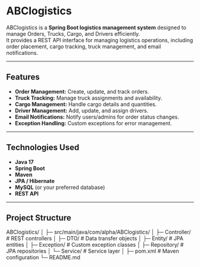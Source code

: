 # ABClogistics

ABClogistics is a **Spring Boot logistics management system** designed to manage Orders, Trucks, Cargo, and Drivers efficiently.  
It provides a REST API interface for managing logistics operations, including order placement, cargo tracking, truck management, and email notifications.

---

## **Features**

- **Order Management:** Create, update, and track orders.  
- **Truck Tracking:** Manage truck assignments and availability.  
- **Cargo Management:** Handle cargo details and quantities.  
- **Driver Management:** Add, update, and assign drivers.  
- **Email Notifications:** Notify users/admins for order status changes.  
- **Exception Handling:** Custom exceptions for error management.

---

## **Technologies Used**

- **Java 17**  
- **Spring Boot**  
- **Maven**  
- **JPA / Hibernate**  
- **MySQL** (or your preferred database)  
- **REST API**

---

## **Project Structure**
ABClogistics/
│
├─ src/main/java/com/alpha/ABClogistics/
│ ├─ Controller/ # REST controllers
│ ├─ DTO/ # Data transfer objects
│ ├─ Entity/ # JPA entities
│ ├─ Exception/ # Custom exception classes
│ ├─ Repository/ # JPA repositories
│ └─ Service/ # Service layer
│
├─ pom.xml # Maven configuration
└─ README.md
